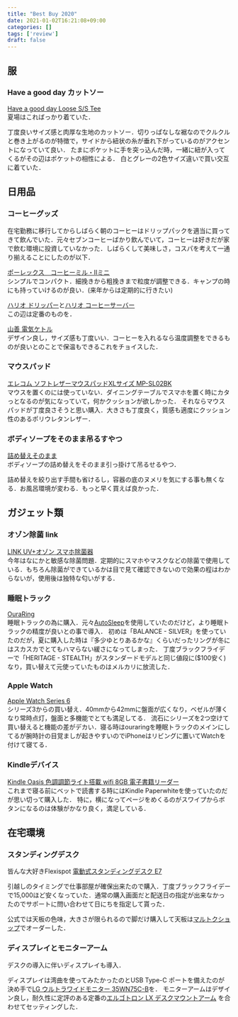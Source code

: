 ```yaml
---
title: "Best Buy 2020"
date: 2021-01-02T16:21:08+09:00
categories: []
tags: ['review']
draft: false
---
```


## 服
### Have a good day カットソー
[Have a good day Loose S/S Tee](https://lampa.jp/item/200981)  
夏場はこればっかり着ていた．

丁度良いサイズ感と肉厚な生地のカットソー．切りっぱなしな裾なのでクルクルと巻き上がるのが特徴で，サイドから紐状の糸が垂れ下がっているのがアクセントになっていて良い．
たまにポケットに手を突っ込んだ時，一緒に紐が入ってくるがその辺はポケットの相性による．
白とグレーの2色サイズ違いで買い交互に着ていた．


## 日用品
### コーヒーグッズ
在宅勤務に移行してからしばらく朝のコーヒーはドリップパックを適当に買ってきて飲んでいた．元々セブンコーヒーばかり飲んでいて，コーヒーは好きだが家で飲む環境に投資していなかった．しばらくして美味しさ，コスパを考えて一通り揃えることにしたのが以下．

[ポーレックス　コーヒーミル・Ⅱミニ](https://amzn.to/3pBosYA)  
シンプルでコンパクト．細挽きから粗挽きまで粒度が調整できる．キャンプの時にも持っていけるのが良い．(来年からは定期的に行きたい)

[ハリオ ドリッパー](https://amzn.to/2JCM2VN)と[ハリオ コーヒーサーバー](https://amzn.to/2Lairn4)  
この辺は定番のものを．

[山善 電気ケトル](https://amzn.to/3n2EgSN)  
デザイン良し，サイズ感も丁度いい．コーヒーを入れるなら温度調整をできるものが良いとのことで保温もできるこれをチョイスした．

### マウスパッド
[エレコム ソフトレザーマウスパッドXLサイズ MP-SL02BK](https://amzn.to/3oka0nX)  
マウスを置くのには使っていない．ダイニングテーブルでスマホを置く時にカタっとなるのが気になっていて，何かクッションが欲しかった．
それならマウスパッドが丁度良さそうと思い購入．大きさも丁度良く，質感も適度にクッション性のあるポリウレタンレザー．

### ボディソープをそのまま吊るすやつ
[詰め替えそのまま](https://amzn.to/2MpZGN0)  
ボディソープの詰め替えをそのまま引っ掛けて吊るせるやつ．

詰め替えを絞り出す手間も省けるし，容器の底のヌメリを気にする事も無くなる．お風呂環境が変わる．もっと早く買えば良かった．


## ガジェット類
### オゾン除菌 link
[LINK UV+オゾン スマホ除菌器](https://amzn.to/2LdVqzD)  
今年はなにかと敏感な除菌問題．定期的にスマホやマスクなどの除菌で使用している．もちろん除菌ができているかは目で見て確認できないので効果の程はわからないが，使用後は独特な匂いがする．

### 睡眠トラック
[OuraRing](https://ouraring.com/)  
睡眠トラックの為に購入．元々[AutoSleep](https://apps.apple.com/jp/app/autosleep-track-sleep-on-watch/id1164801111)を使用していたのだけど，より睡眠トラックの精度が良いとの事で導入．
初めは「BALANCE - SILVER」を使っていたのだが，夏に購入した時は『多少ゆとりあるかな』くらいだったリングが冬にはスカスカでとてもハマらない緩さになってしまった．
丁度ブラックフライデーで「HERITAGE - STEALTH」がスタンダードモデルと同じ値段に($100安く)なり，買い替えて元使っていたものはメルカリに放流した．

### Apple Watch
[Apple Watch Series 6](https://www.apple.com/jp/apple-watch-series-6/)  
シリーズ3からの買い替え．40mmから42mmに盤面が広くなり，ベゼルが薄くなり常時点灯，盤面と多機能でとても満足してる．
流石にシリーズを2つ空けて買い替えると機能の差がデカい．寝る時はouraringを睡眠トラックのメインにしてるが腕時計の目覚ましが起きやすいのでiPhoneはリビングに置いてWatchを付けて寝てる．

### Kindleデバイス
[Kindle Oasis 色調調節ライト搭載 wifi 8GB 電子書籍リーダー](https://amzn.to/2KUnCHJ)  
これまで寝る前にベットで読書する時にはKindle Paperwhiteを使っていたのだが思い切って購入した．
特に，横になってページをめくるのがスワイプからボタンになるのは体験がかなり良く，満足している．


## 在宅環境
### スタンディングデスク
皆んな大好きFlexispot [電動式スタンディングデスク E7](https://flexispot.jp/e7-set.html)

引越しのタイミングで仕事部屋が確保出来たので購入．丁度ブラックフライデーで15,000ほど安くなっていた．通常の購入画面だと配送日の指定が出来なかったのでサポートに問い合わせて日にちを指定して貰った．

公式では天板の色味，大きさが限られるので脚だけ購入して天板は[マルトクショップ](https://shop.woodworks-marutoku.com/)でオーダーした．

### ディスプレイとモニターアーム
デスクの導入に伴いディスプレイも導入．

ディスプレイは湾曲を使ってみたかったのとUSB Type-C ポートを備えたのが決め手で[LG ウルトラワイドモニター 35WN75C-B](https://amzn.to/2JCnlJ3)を．
モニターアームはデザイン良し，耐久性に定評のある定番の[エルゴトロン LX デスクマウントアーム](https://amzn.to/3hyCBTI) を合わせてセッティングした．

